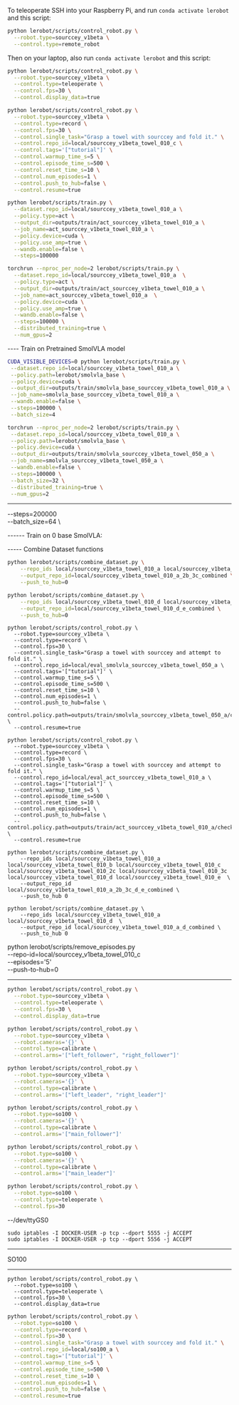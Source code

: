 To teleoperate SSH into your Raspberry Pi, and run `conda activate lerobot` and this script:

```bash
python lerobot/scripts/control_robot.py \
  --robot.type=sourccey_v1beta \
  --control.type=remote_robot
```

Then on your laptop, also run `conda activate lerobot` and this script:

```bash
python lerobot/scripts/control_robot.py \
  --robot.type=sourccey_v1beta \
  --control.type=teleoperate \
  --control.fps=30 \
  --control.display_data=true
```

```bash
python lerobot/scripts/control_robot.py \
  --robot.type=sourccey_v1beta \
  --control.type=record \
  --control.fps=30 \
  --control.single_task="Grasp a towel with sourccey and fold it." \
  --control.repo_id=local/sourccey_v1beta_towel_010_c \
  --control.tags='["tutorial"]' \
  --control.warmup_time_s=5 \
  --control.episode_time_s=500 \
  --control.reset_time_s=10 \
  --control.num_episodes=1 \
  --control.push_to_hub=false \
  --control.resume=true
```

```bash
python lerobot/scripts/train.py \
  --dataset.repo_id=local/sourccey_v1beta_towel_010_a \
  --policy.type=act \
  --output_dir=outputs/train/act_sourccey_v1beta_towel_010_a \
  --job_name=act_sourccey_v1beta_towel_010_a \
  --policy.device=cuda \
  --policy.use_amp=true \
  --wandb.enable=false \
  --steps=100000
```

```bash
torchrun --nproc_per_node=2 lerobot/scripts/train.py \
  --dataset.repo_id=local/sourccey_v1beta_towel_010_a  \
  --policy.type=act \
  --output_dir=outputs/train/act_sourccey_v1beta_towel_010_a \
  --job_name=act_sourccey_v1beta_towel_010_a  \
  --policy.device=cuda \
  --policy.use_amp=true \
  --wandb.enable=false \
  --steps=100000 \
  --distributed_training=true \
  --num_gpus=2
```

---- Train on Pretrained SmolVLA model

```bash
CUDA_VISIBLE_DEVICES=0 python lerobot/scripts/train.py \
 --dataset.repo_id=local/sourccey_v1beta_towel_010_a \
 --policy.path=lerobot/smolvla_base \
 --policy.device=cuda \
 --output_dir=outputs/train/smolvla_base_sourccey_v1beta_towel_010_a \
 --job_name=smolvla_base_sourccey_v1beta_towel_010_a \
 --wandb.enable=false \
 --steps=100000 \
 --batch_size=4
```

```bash
torchrun --nproc_per_node=2 lerobot/scripts/train.py \
 --dataset.repo_id=local/sourccey_v1beta_towel_010_a \
 --policy.path=lerobot/smolvla_base \
 --policy.device=cuda \
 --output_dir=outputs/train/smolvla_sourccey_v1beta_towel_050_a \
 --job_name=smolvla_sourccey_v1beta_towel_050_a \
 --wandb.enable=false \
 --steps=100000 \
 --batch_size=32 \
 --distributed_training=true \
 --num_gpus=2
```

---

--steps=200000 \
 --batch_size=64 \

------ Train on 0 base SmolVLA:

<!-- ```bash
python lerobot/scripts/train.py \
  --dataset.repo_id=local/sourccey_v1beta_towel_010_a \
  --policy.type=smolvla \
  --output_dir=outputs/train/smolvla_sourccey_v1beta_towel_010_a \
  --job_name=smolvla_sourccey_v1beta_towel_010_a \
  --policy.device=cuda \
  --wandb.enable=false \
  --steps=100000 \
  --batch_size=4
```

```bash
torchrun --nproc_per_node=2 lerobot/scripts/train.py \
  --dataset.repo_id=local/sourccey_v1beta_towel_010_a\
  --policy.type=smolvla \
  --output_dir=outputs/train/smolvla_sourccey_v1beta_towel_010_4_a \
  --job_name=smolvla_sourccey_v1beta_towel_050_a \
  --policy.device=cuda \
  --wandb.enable=false \
  --steps=200000 \
  --distributed_training=true \
  --num_gpus=2 \
  --batch_size=32
``` -->

----- Combine Dataset functions

```bash
python lerobot/scripts/combine_dataset.py \
    --repo_ids local/sourccey_v1beta_towel_010_a local/sourccey_v1beta_towel_010_b local/sourccey_v1beta_towel_010_2b local/sourccey_v1beta_towel_010_c local/sourccey_v1beta_towel_010_2c local/sourccey_v1beta_towel_010_3c \
    --output_repo_id=local/sourccey_v1beta_towel_010_a_2b_3c_combined \
    --push_to_hub=0
```

```bash
python lerobot/scripts/combine_dataset.py \
    --repo_ids local/sourccey_v1beta_towel_010_d local/sourccey_v1beta_towel_010_e \
    --output_repo_id=local/sourccey_v1beta_towel_010_d_e_combined \
    --push_to_hub=0
```

```
python lerobot/scripts/control_robot.py \
  --robot.type=sourccey_v1beta \
  --control.type=record \
  --control.fps=30 \
  --control.single_task="Grasp a towel with sourccey and attempt to fold it." \
  --control.repo_id=local/eval_smolvla_sourccey_v1beta_towel_050_a \
  --control.tags='["tutorial"]' \
  --control.warmup_time_s=5 \
  --control.episode_time_s=500 \
  --control.reset_time_s=10 \
  --control.num_episodes=1 \
  --control.push_to_hub=false \
  --control.policy.path=outputs/train/smolvla_sourccey_v1beta_towel_050_a/checkpoints/100000/pretrained_model \
  --control.resume=true
```

```
python lerobot/scripts/control_robot.py \
  --robot.type=sourccey_v1beta \
  --control.type=record \
  --control.fps=30 \
  --control.single_task="Grasp a towel with sourccey and attempt to fold it." \
  --control.repo_id=local/eval_act_sourccey_v1beta_towel_010_a \
  --control.tags='["tutorial"]' \
  --control.warmup_time_s=5 \
  --control.episode_time_s=500 \
  --control.reset_time_s=10 \
  --control.num_episodes=1 \
  --control.push_to_hub=false \
  --control.policy.path=outputs/train/act_sourccey_v1beta_towel_010_a/checkpoints/100000/pretrained_model \
  --control.resume=true
```

```
python lerobot/scripts/combine_dataset.py \
    --repo_ids local/sourccey_v1beta_towel_010_a local/sourccey_v1beta_towel_010_b local/sourccey_v1beta_towel_010_c local/sourccey_v1beta_towel_010_2c local/sourccey_v1beta_towel_010_3c local/sourccey_v1beta_towel_010_d local/sourccey_v1beta_towel_010_e  \
    --output_repo_id local/sourccey_v1beta_towel_010_a_2b_3c_d_e_combined \
    --push_to_hub 0
```

```
python lerobot/scripts/combine_dataset.py \
    --repo_ids local/sourccey_v1beta_towel_010_a local/sourccey_v1beta_towel_010_d  \
    --output_repo_id local/sourccey_v1beta_towel_010_a_d_combined \
    --push_to_hub 0
```

python lerobot/scripts/remove_episodes.py \
 --repo-id=local/sourccey_v1beta_towel_010_c \
 --episodes='5' \
 --push-to-hub=0

---

```bash
python lerobot/scripts/control_robot.py \
  --robot.type=sourccey_v1beta \
  --control.type=teleoperate \
  --control.fps=30 \
  --control.display_data=true
```

```bash
python lerobot/scripts/control_robot.py \
  --robot.type=sourccey_v1beta \
  --robot.cameras='{}' \
  --control.type=calibrate \
  --control.arms='["left_follower", "right_follower"]'
```

```bash
python lerobot/scripts/control_robot.py \
  --robot.type=sourccey_v1beta \
  --robot.cameras='{}' \
  --control.type=calibrate \
  --control.arms='["left_leader", "right_leader"]'
```

```bash
python lerobot/scripts/control_robot.py \
  --robot.type=so100 \
  --robot.cameras='{}' \
  --control.type=calibrate \
  --control.arms='["main_follower"]'
```

```bash
python lerobot/scripts/control_robot.py \
  --robot.type=so100 \
  --robot.cameras='{}' \
  --control.type=calibrate \
  --control.arms='["main_leader"]'
```

```bash
python lerobot/scripts/control_robot.py \
  --robot.type=so100 \
  --control.type=teleoperate \
  --control.fps=30
```

--/dev/ttyGS0

```
sudo iptables -I DOCKER-USER -p tcp --dport 5555 -j ACCEPT
sudo iptables -I DOCKER-USER -p tcp --dport 5556 -j ACCEPT
```

---

SO100

---

```
python lerobot/scripts/control_robot.py \
  --robot.type=so100 \
  --control.type=teleoperate \
  --control.fps=30 \
  --control.display_data=true
```

```bash
python lerobot/scripts/control_robot.py \
  --robot.type=so100 \
  --control.type=record \
  --control.fps=30 \
  --control.single_task="Grasp a towel with sourccey and fold it." \
  --control.repo_id=local/so100_a \
  --control.tags='["tutorial"]' \
  --control.warmup_time_s=5 \
  --control.episode_time_s=500 \
  --control.reset_time_s=10 \
  --control.num_episodes=1 \
  --control.push_to_hub=false \
  --control.resume=true
```
